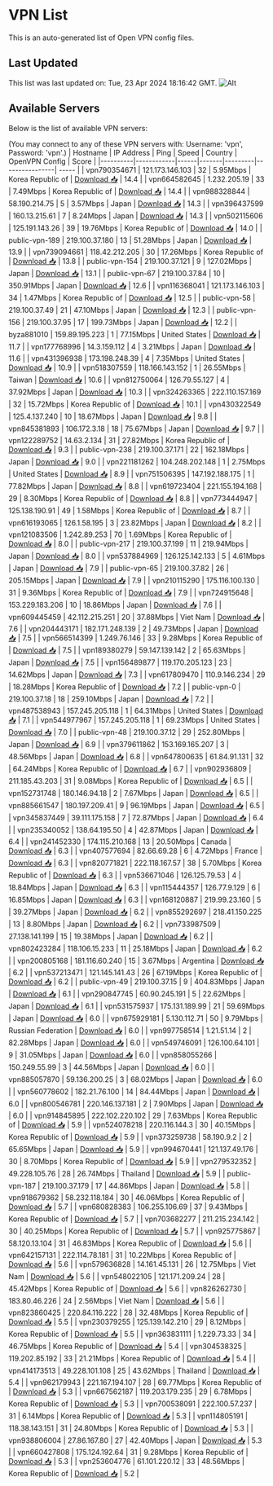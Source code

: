 # VPN List

This is an auto-generated list of Open VPN config files.

## Last Updated

This list was last updated on: Tue, 23 Apr 2024 18:16:42 GMT.
![Alt](https://repobeats.axiom.co/api/embed/186b98318ef1479477931607c1ad7d823f12451f.svg "Repobeats analytics image")

## Available Servers

Below is the list of available VPN servers:

(You may connect to any of these VPN servers with: Username: 'vpn', Password: 'vpn'.)
| Hostname | IP Address | Ping | Speed | Country | OpenVPN Config | Score |
|----------|------------|------|-------|---------|----------------| ----- |
| vpn790354671 | 121.173.146.103 | 32 | 5.95Mbps | Korea Republic of | [Download 📥](./configs/server_0_KR.ovpn) | 14.4 |
| vpn664582645 | 1.232.205.19 | 33 | 7.49Mbps | Korea Republic of | [Download 📥](./configs/server_1_KR.ovpn) | 14.4 |
| vpn988328844 | 58.190.214.75 | 5 | 3.57Mbps | Japan | [Download 📥](./configs/server_2_JP.ovpn) | 14.3 |
| vpn396437599 | 160.13.215.61 | 7 | 8.24Mbps | Japan | [Download 📥](./configs/server_3_JP.ovpn) | 14.3 |
| vpn502115606 | 125.191.143.26 | 39 | 19.76Mbps | Korea Republic of | [Download 📥](./configs/server_4_KR.ovpn) | 14.0 |
| public-vpn-189 | 219.100.37.180 | 13 | 51.28Mbps | Japan | [Download 📥](./configs/server_5_JP.ovpn) | 13.9 |
| vpn739094661 | 118.42.212.205 | 30 | 17.26Mbps | Korea Republic of | [Download 📥](./configs/server_6_KR.ovpn) | 13.8 |
| public-vpn-154 | 219.100.37.121 | 9 | 127.02Mbps | Japan | [Download 📥](./configs/server_7_JP.ovpn) | 13.1 |
| public-vpn-67 | 219.100.37.84 | 10 | 350.91Mbps | Japan | [Download 📥](./configs/server_8_JP.ovpn) | 12.6 |
| vpn116368041 | 121.173.146.103 | 34 | 1.47Mbps | Korea Republic of | [Download 📥](./configs/server_9_KR.ovpn) | 12.5 |
| public-vpn-58 | 219.100.37.49 | 21 | 47.10Mbps | Japan | [Download 📥](./configs/server_10_JP.ovpn) | 12.3 |
| public-vpn-156 | 219.100.37.95 | 17 | 199.73Mbps | Japan | [Download 📥](./configs/server_11_JP.ovpn) | 12.2 |
| byza881010 | 159.89.195.223 | 1 | 77.15Mbps | United States | [Download 📥](./configs/server_12_US.ovpn) | 11.7 |
| vpn177768996 | 14.3.159.112 | 4 | 3.21Mbps | Japan | [Download 📥](./configs/server_13_JP.ovpn) | 11.6 |
| vpn431396938 | 173.198.248.39 | 4 | 7.35Mbps | United States | [Download 📥](./configs/server_14_US.ovpn) | 10.9 |
| vpn518307559 | 118.166.143.152 | 1 | 26.55Mbps | Taiwan | [Download 📥](./configs/server_15_TW.ovpn) | 10.6 |
| vpn812750064 | 126.79.55.127 | 4 | 37.92Mbps | Japan | [Download 📥](./configs/server_16_JP.ovpn) | 10.3 |
| vpn324263365 | 222.110.157.169 | 32 | 15.72Mbps | Korea Republic of | [Download 📥](./configs/server_17_KR.ovpn) | 10.1 |
| vpn430322549 | 125.4.137.240 | 10 | 18.67Mbps | Japan | [Download 📥](./configs/server_18_JP.ovpn) | 9.8 |
| vpn845381893 | 106.172.3.18 | 18 | 75.67Mbps | Japan | [Download 📥](./configs/server_19_JP.ovpn) | 9.7 |
| vpn122289752 | 14.63.2.134 | 31 | 27.82Mbps | Korea Republic of | [Download 📥](./configs/server_20_KR.ovpn) | 9.3 |
| public-vpn-238 | 219.100.37.171 | 22 | 162.18Mbps | Japan | [Download 📥](./configs/server_21_JP.ovpn) | 9.0 |
| vpn221181262 | 104.248.202.148 | 1 | 2.75Mbps | United States | [Download 📥](./configs/server_22_US.ovpn) | 8.9 |
| vpn751506395 | 147.192.188.175 | 1 | 77.82Mbps | Japan | [Download 📥](./configs/server_23_JP.ovpn) | 8.8 |
| vpn619723404 | 221.155.194.168 | 29 | 8.30Mbps | Korea Republic of | [Download 📥](./configs/server_24_KR.ovpn) | 8.8 |
| vpn773444947 | 125.138.190.91 | 49 | 1.58Mbps | Korea Republic of | [Download 📥](./configs/server_25_KR.ovpn) | 8.7 |
| vpn616193065 | 126.1.58.195 | 3 | 23.82Mbps | Japan | [Download 📥](./configs/server_26_JP.ovpn) | 8.2 |
| vpn121083506 | 1.242.89.253 | 70 | 1.69Mbps | Korea Republic of | [Download 📥](./configs/server_27_KR.ovpn) | 8.0 |
| public-vpn-217 | 219.100.37.199 | 11 | 219.94Mbps | Japan | [Download 📥](./configs/server_28_JP.ovpn) | 8.0 |
| vpn537884969 | 126.125.142.133 | 5 | 4.61Mbps | Japan | [Download 📥](./configs/server_29_JP.ovpn) | 7.9 |
| public-vpn-65 | 219.100.37.82 | 26 | 205.15Mbps | Japan | [Download 📥](./configs/server_30_JP.ovpn) | 7.9 |
| vpn210115290 | 175.116.100.130 | 31 | 9.36Mbps | Korea Republic of | [Download 📥](./configs/server_31_KR.ovpn) | 7.9 |
| vpn724915648 | 153.229.183.206 | 10 | 18.86Mbps | Japan | [Download 📥](./configs/server_32_JP.ovpn) | 7.6 |
| vpn609445459 | 42.112.215.251 | 20 | 37.88Mbps | Viet Nam | [Download 📥](./configs/server_33_VN.ovpn) | 7.6 |
| vpn204443171 | 182.171.248.139 | 2 | 49.73Mbps | Japan | [Download 📥](./configs/server_34_JP.ovpn) | 7.5 |
| vpn566514399 | 1.249.76.146 | 33 | 9.28Mbps | Korea Republic of | [Download 📥](./configs/server_35_KR.ovpn) | 7.5 |
| vpn189380279 | 59.147.139.142 | 2 | 65.63Mbps | Japan | [Download 📥](./configs/server_36_JP.ovpn) | 7.5 |
| vpn156489877 | 119.170.205.123 | 23 | 14.62Mbps | Japan | [Download 📥](./configs/server_37_JP.ovpn) | 7.3 |
| vpn617809470 | 110.9.146.234 | 29 | 18.28Mbps | Korea Republic of | [Download 📥](./configs/server_38_KR.ovpn) | 7.2 |
| public-vpn-0 | 219.100.37.18 | 18 | 259.10Mbps | Japan | [Download 📥](./configs/server_39_JP.ovpn) | 7.2 |
| vpn487538943 | 157.245.205.118 | 1 | 64.31Mbps | United States | [Download 📥](./configs/server_40_US.ovpn) | 7.1 |
| vpn544977967 | 157.245.205.118 | 1 | 69.23Mbps | United States | [Download 📥](./configs/server_41_US.ovpn) | 7.0 |
| public-vpn-48 | 219.100.37.12 | 29 | 252.80Mbps | Japan | [Download 📥](./configs/server_42_JP.ovpn) | 6.9 |
| vpn379611862 | 153.169.165.207 | 3 | 48.56Mbps | Japan | [Download 📥](./configs/server_43_JP.ovpn) | 6.8 |
| vpn647800635 | 61.84.91.131 | 32 | 64.24Mbps | Korea Republic of | [Download 📥](./configs/server_44_KR.ovpn) | 6.7 |
| vpn902936809 | 211.185.43.203 | 31 | 9.08Mbps | Korea Republic of | [Download 📥](./configs/server_45_KR.ovpn) | 6.5 |
| vpn152731748 | 180.146.94.18 | 2 | 7.67Mbps | Japan | [Download 📥](./configs/server_46_JP.ovpn) | 6.5 |
| vpn885661547 | 180.197.209.41 | 9 | 96.19Mbps | Japan | [Download 📥](./configs/server_47_JP.ovpn) | 6.5 |
| vpn345837449 | 39.111.175.158 | 7 | 72.87Mbps | Japan | [Download 📥](./configs/server_48_JP.ovpn) | 6.4 |
| vpn235340052 | 138.64.195.50 | 4 | 42.87Mbps | Japan | [Download 📥](./configs/server_49_JP.ovpn) | 6.4 |
| vpn241452330 | 174.115.210.168 | 13 | 20.50Mbps | Canada | [Download 📥](./configs/server_50_CA.ovpn) | 6.3 |
| vpn407577694 | 82.66.69.28 | 6 | 4.72Mbps | France | [Download 📥](./configs/server_51_FR.ovpn) | 6.3 |
| vpn820771821 | 222.118.167.57 | 38 | 5.70Mbps | Korea Republic of | [Download 📥](./configs/server_52_KR.ovpn) | 6.3 |
| vpn536671046 | 126.125.79.53 | 4 | 18.84Mbps | Japan | [Download 📥](./configs/server_53_JP.ovpn) | 6.3 |
| vpn115444357 | 126.77.9.129 | 6 | 16.85Mbps | Japan | [Download 📥](./configs/server_54_JP.ovpn) | 6.3 |
| vpn168120887 | 219.99.23.160 | 5 | 39.27Mbps | Japan | [Download 📥](./configs/server_55_JP.ovpn) | 6.2 |
| vpn855292697 | 218.41.150.225 | 13 | 8.80Mbps | Japan | [Download 📥](./configs/server_56_JP.ovpn) | 6.2 |
| vpn733987509 | 27.138.141.199 | 15 | 19.38Mbps | Japan | [Download 📥](./configs/server_57_JP.ovpn) | 6.2 |
| vpn802423284 | 118.106.15.233 | 11 | 25.18Mbps | Japan | [Download 📥](./configs/server_58_JP.ovpn) | 6.2 |
| vpn200805168 | 181.116.60.240 | 15 | 3.67Mbps | Argentina | [Download 📥](./configs/server_59_AR.ovpn) | 6.2 |
| vpn537213471 | 121.145.141.43 | 26 | 67.19Mbps | Korea Republic of | [Download 📥](./configs/server_60_KR.ovpn) | 6.2 |
| public-vpn-49 | 219.100.37.15 | 9 | 404.83Mbps | Japan | [Download 📥](./configs/server_61_JP.ovpn) | 6.1 |
| vpn290847745 | 60.90.245.191 | 5 | 22.62Mbps | Japan | [Download 📥](./configs/server_62_JP.ovpn) | 6.1 |
| vpn531575937 | 175.131.189.99 | 21 | 59.69Mbps | Japan | [Download 📥](./configs/server_63_JP.ovpn) | 6.0 |
| vpn675929181 | 5.130.112.71 | 50 | 9.79Mbps | Russian Federation | [Download 📥](./configs/server_64_RU.ovpn) | 6.0 |
| vpn997758514 | 1.21.51.14 | 2 | 82.28Mbps | Japan | [Download 📥](./configs/server_65_JP.ovpn) | 6.0 |
| vpn549746091 | 126.100.64.101 | 9 | 31.05Mbps | Japan | [Download 📥](./configs/server_66_JP.ovpn) | 6.0 |
| vpn858055266 | 150.249.55.99 | 3 | 44.56Mbps | Japan | [Download 📥](./configs/server_67_JP.ovpn) | 6.0 |
| vpn885057870 | 59.136.200.25 | 3 | 68.02Mbps | Japan | [Download 📥](./configs/server_68_JP.ovpn) | 6.0 |
| vpn560778602 | 182.21.76.100 | 14 | 84.44Mbps | Japan | [Download 📥](./configs/server_69_JP.ovpn) | 6.0 |
| vpn800546781 | 220.146.137.181 | 2 | 7.90Mbps | Japan | [Download 📥](./configs/server_70_JP.ovpn) | 6.0 |
| vpn914845895 | 222.102.220.102 | 29 | 7.63Mbps | Korea Republic of | [Download 📥](./configs/server_71_KR.ovpn) | 5.9 |
| vpn524078218 | 220.116.144.3 | 30 | 40.15Mbps | Korea Republic of | [Download 📥](./configs/server_72_KR.ovpn) | 5.9 |
| vpn373259738 | 58.190.9.2 | 2 | 65.65Mbps | Japan | [Download 📥](./configs/server_73_JP.ovpn) | 5.9 |
| vpn994670441 | 121.137.49.176 | 30 | 8.70Mbps | Korea Republic of | [Download 📥](./configs/server_74_KR.ovpn) | 5.9 |
| vpn279532352 | 49.228.105.76 | 28 | 26.74Mbps | Thailand | [Download 📥](./configs/server_75_TH.ovpn) | 5.9 |
| public-vpn-187 | 219.100.37.179 | 17 | 44.86Mbps | Japan | [Download 📥](./configs/server_76_JP.ovpn) | 5.8 |
| vpn918679362 | 58.232.118.184 | 30 | 46.06Mbps | Korea Republic of | [Download 📥](./configs/server_77_KR.ovpn) | 5.7 |
| vpn680828383 | 106.255.106.69 | 37 | 9.43Mbps | Korea Republic of | [Download 📥](./configs/server_78_KR.ovpn) | 5.7 |
| vpn703682277 | 211.215.234.142 | 30 | 40.25Mbps | Korea Republic of | [Download 📥](./configs/server_79_KR.ovpn) | 5.7 |
| vpn925775867 | 58.120.13.104 | 31 | 46.83Mbps | Korea Republic of | [Download 📥](./configs/server_80_KR.ovpn) | 5.6 |
| vpn642157131 | 222.114.78.181 | 31 | 10.22Mbps | Korea Republic of | [Download 📥](./configs/server_81_KR.ovpn) | 5.6 |
| vpn579636828 | 14.161.45.131 | 26 | 12.75Mbps | Viet Nam | [Download 📥](./configs/server_82_VN.ovpn) | 5.6 |
| vpn548022105 | 121.171.209.24 | 28 | 45.42Mbps | Korea Republic of | [Download 📥](./configs/server_83_KR.ovpn) | 5.6 |
| vpn826262730 | 183.80.46.226 | 24 | 2.56Mbps | Viet Nam | [Download 📥](./configs/server_84_VN.ovpn) | 5.6 |
| vpn823860425 | 220.84.116.222 | 28 | 32.48Mbps | Korea Republic of | [Download 📥](./configs/server_85_KR.ovpn) | 5.5 |
| vpn230379255 | 125.139.142.210 | 29 | 8.12Mbps | Korea Republic of | [Download 📥](./configs/server_86_KR.ovpn) | 5.5 |
| vpn363831111 | 1.229.73.33 | 34 | 46.75Mbps | Korea Republic of | [Download 📥](./configs/server_87_KR.ovpn) | 5.4 |
| vpn304538325 | 119.202.85.192 | 33 | 21.21Mbps | Korea Republic of | [Download 📥](./configs/server_88_KR.ovpn) | 5.4 |
| vpn414173513 | 49.228.101.108 | 25 | 43.62Mbps | Thailand | [Download 📥](./configs/server_89_TH.ovpn) | 5.4 |
| vpn962179943 | 221.167.194.107 | 28 | 69.77Mbps | Korea Republic of | [Download 📥](./configs/server_90_KR.ovpn) | 5.3 |
| vpn667562187 | 119.203.179.235 | 29 | 6.78Mbps | Korea Republic of | [Download 📥](./configs/server_91_KR.ovpn) | 5.3 |
| vpn700538091 | 222.100.57.237 | 31 | 6.14Mbps | Korea Republic of | [Download 📥](./configs/server_92_KR.ovpn) | 5.3 |
| vpn114805191 | 118.38.143.151 | 31 | 24.80Mbps | Korea Republic of | [Download 📥](./configs/server_93_KR.ovpn) | 5.3 |
| vpn938806004 | 27.86.167.80 | 27 | 42.40Mbps | Japan | [Download 📥](./configs/server_94_JP.ovpn) | 5.3 |
| vpn660427808 | 175.124.192.64 | 31 | 9.28Mbps | Korea Republic of | [Download 📥](./configs/server_95_KR.ovpn) | 5.3 |
| vpn253604776 | 61.101.220.12 | 33 | 48.56Mbps | Korea Republic of | [Download 📥](./configs/server_96_KR.ovpn) | 5.2 |
